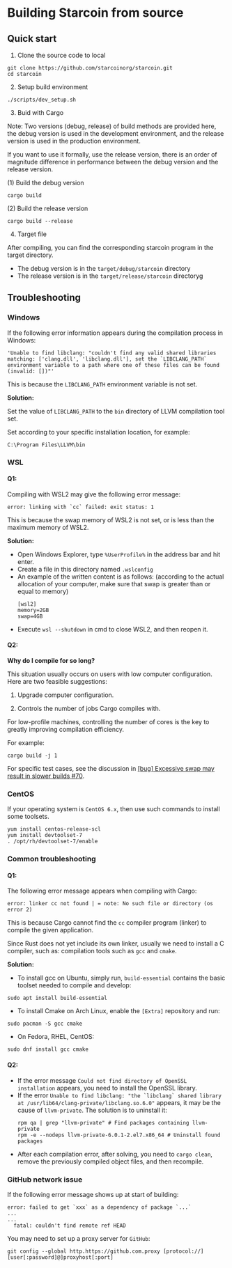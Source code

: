 # Building Starcoin from source

## Quick start

1. Clone the source code to local

```shell
git clone https://github.com/starcoinorg/starcoin.git
cd starcoin
```

2. Setup build environment

```shell
./scripts/dev_setup.sh
```

3. Buid with Cargo

Note: Two versions (debug, release) of build methods are provided here, the debug version is used in the development environment, and the release version is used in the production environment.

If you want to use it formally, use the release version, there is an order of magnitude difference in performance between the debug version and the release version.

(1) Build the debug version

```shell
cargo build
```

(2) Build the release version

```shell
cargo build --release
```

4. Target file

After compiling, you can find the corresponding starcoin program in the target directory.

- The debug version is in the `target/debug/starcoin` directory
- The release version is in the `target/release/starcoin` directoryg

## Troubleshooting

### Windows

If the following error information appears during the compilation process in Windows:

```text
'Unable to find libclang: "couldn't find any valid shared libraries matching: ['clang.dll', 'libclang.dll'], set the `LIBCLANG_PATH` environment variable to a path where one of these files can be found (invalid: [])"'
```

This is because the `LIBCLANG_PATH` environment variable is not set.

**Solution:**

Set the value of `LIBCLANG_PATH` to the `bin` directory of LLVM compilation tool set.

Set according to your specific installation location, for example:

```text
C:\Program Files\LLVM\bin
```

### WSL

#### Q1:

Compiling with WSL2 may give the following error message:

```shell
error: linking with `cc` failed: exit status: 1
```

This is because the swap memory of WSL2 is not set, or is less than the maximum memory of WSL2.

**Solution:**

- Open Windows Explorer, type `%UserProfile%` in the address bar and hit enter.
- Create a file in this directory named `.wslconfig`
- An example of the written content is as follows: (according to the actual allocation of your computer, make sure that swap is greater than or equal to memory)
    ```config
    [wsl2]
    memory=2GB
    swap=4GB
    ```
- Execute `wsl --shutdown` in cmd to close WSL2, and then reopen it.

#### Q2:

**Why do I compile for so long?**

This situation usually occurs on users with low computer configuration. Here are two feasible suggestions:

1. Upgrade computer configuration.

2. Controls the number of jobs Cargo compiles with.

For low-profile machines, controlling the number of cores is the key to greatly improving compilation efficiency.

For example:

```shell
cargo build -j 1
```

For specific test cases, see the discussion in [[bug] Excessive swap may result in slower builds #70](https://github.com/starcoinorg/starcoin-cookbook/issues/70).

### CentOS

If your operating system is `CentOS 6.x`, then use such commands to install some toolsets.

```shell
yum install centos-release-scl
yum install devtoolset-7
. /opt/rh/devtoolset-7/enable
```

### Common troubleshooting

#### Q1:

The following error message appears when compiling with Cargo:

```shell
error: linker cc not found | = note: No such file or directory (os error 2)
```

This is because Cargo cannot find the `cc` compiler program (linker) to compile the given application.

Since Rust does not yet include its own linker, usually we need to install a C compiler, such as: compilation tools such as `gcc` and `cmake`.

**Solution:**

- To install gcc on Ubuntu, simply run, `build-essential` contains the basic toolset needed to compile and develop:

```shell
sudo apt install build-essential
```

- To install Cmake on Arch Linux, enable the `[Extra]` repository and run:

```shell
sudo pacman -S gcc cmake
```

- On Fedora, RHEL, CentOS:

```shell
sudo dnf install gcc cmake
```

#### Q2:

- If the error message `Could not find directory of OpenSSL installation` appears, you need to install the OpenSSL library.
- If the error ```Unable to find libclang: "the `libclang` shared library at /usr/lib64/clang-private/libclang.so.6.0"``` appears, it may be the cause of `llvm-private`. The solution is to uninstall it:
    ```shell
    rpm qa | grep "llvm-private" # Find packages containing llvm-private
    rpm -e --nodeps llvm-private-6.0.1-2.el7.x86_64 # Uninstall found packages
    ```
- After each compilation error, after solving, you need to `cargo clean`, remove the previously compiled object files, and then recompile.

### GitHub network issue

If the following error message shows up at start of building:

```shell
error: failed to get `xxx` as a dependency of package `...`
...
...
  fatal: couldn't find remote ref HEAD
```

You may need to set up a proxy server for `GitHub`:

```shell
git config --global http.https://github.com.proxy [protocol://][user[:password]@]proxyhost[:port]
```
